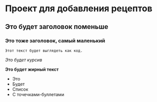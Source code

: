# Проект для добавления рецептов
## Это будет заголовок поменьше
### Это тоже заголовок, самый маленький
``` Этот текст будет выглядеть как код. ```

*Это будет курсив*

**Это будет жирный текст**

- Это
- Будет
- Список
- С точечками-буллетами

